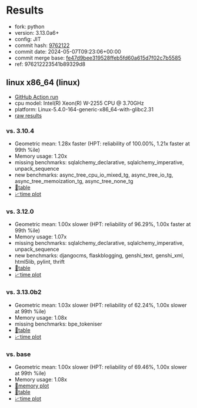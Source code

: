 # Results

- fork: python
- version: 3.13.0a6+
- config: JIT
- commit hash: [9762122](https://github.com/python/cpython/commit/9762122)
- commit date: 2024-05-07T09:23:06+00:00
- commit merge base: [fe47d9bee319528ffeb5fd60a615d7f02c7b5585](https://github.com/python/cpython/commit/fe47d9bee319528ffeb5fd60a615d7f02c7b5585)
- ref: 976212223541b89329d8

## linux x86_64 (linux)

- [GitHub Action run](https://github.com/faster-cpython/benchmarking/actions/runs/8983880049)
- cpu model: Intel(R) Xeon(R) W-2255 CPU @ 3.70GHz
- platform: Linux-5.4.0-164-generic-x86_64-with-glibc2.31
- [raw results](bm-20240507-linux-x86_64-python-976212223541b89329d8-3.13.0a6%2B-9762122.json)

### vs. 3.10.4

- Geometric mean: 1.28x faster (HPT: reliability of 100.00%, 1.21x faster at 99th %ile)
- Memory usage: 1.20x
- missing benchmarks: sqlalchemy_declarative, sqlalchemy_imperative, unpack_sequence
- new benchmarks: async_tree_cpu_io_mixed_tg, async_tree_io_tg, async_tree_memoization_tg, async_tree_none_tg
- [📄table](bm-20240507-linux-x86_64-python-976212223541b89329d8-3.13.0a6%2B-9762122-vs-3.10.4.md)
- [📈time plot](bm-20240507-linux-x86_64-python-976212223541b89329d8-3.13.0a6%2B-9762122-vs-3.10.4.svg)

### vs. 3.12.0

- Geometric mean: 1.00x slower (HPT: reliability of 96.29%, 1.00x faster at 99th %ile)
- Memory usage: 1.07x
- missing benchmarks: sqlalchemy_declarative, sqlalchemy_imperative, unpack_sequence
- new benchmarks: djangocms, flaskblogging, genshi_text, genshi_xml, html5lib, pylint, thrift
- [📄table](bm-20240507-linux-x86_64-python-976212223541b89329d8-3.13.0a6%2B-9762122-vs-3.12.0.md)
- [📈time plot](bm-20240507-linux-x86_64-python-976212223541b89329d8-3.13.0a6%2B-9762122-vs-3.12.0.svg)

### vs. 3.13.0b2

- Geometric mean: 1.03x slower (HPT: reliability of 62.24%, 1.00x slower at 99th %ile)
- Memory usage: 1.08x
- missing benchmarks: bpe_tokeniser
- [📄table](bm-20240507-linux-x86_64-python-976212223541b89329d8-3.13.0a6%2B-9762122-vs-3.13.0b2.md)
- [📈time plot](bm-20240507-linux-x86_64-python-976212223541b89329d8-3.13.0a6%2B-9762122-vs-3.13.0b2.svg)

### vs. base

- Geometric mean: 1.00x slower (HPT: reliability of 69.46%, 1.00x slower at 99th %ile)
- Memory usage: 1.08x
- [🧠memory plot](bm-20240507-linux-x86_64-python-976212223541b89329d8-3.13.0a6%2B-9762122-vs-base-mem.svg)
- [📄table](bm-20240507-linux-x86_64-python-976212223541b89329d8-3.13.0a6%2B-9762122-vs-base.md)
- [📈time plot](bm-20240507-linux-x86_64-python-976212223541b89329d8-3.13.0a6%2B-9762122-vs-base.svg)

